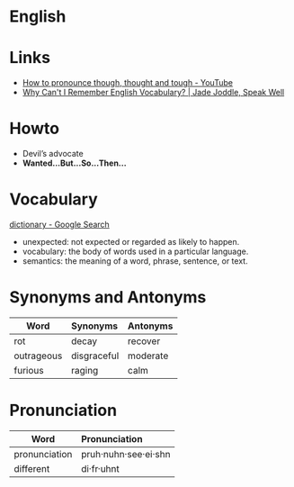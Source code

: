 # English

# Links

* [How to pronounce though, thought and tough - YouTube](https://www.youtube.com/watch?v=dKk-_AntZoY)
* [Why Can't I Remember English Vocabulary? | Jade Joddle, Speak Well](https://jadejoddle.com/remember-words/)

# Howto

* Devil’s advocate
* **Wanted...But...So...Then...**

# Vocabulary

[dictionary - Google Search](https://www.google.com/search?q=dictionary#dobs=vocabulary)

* unexpected: not expected or regarded as likely to happen.
* vocabulary: the body of words used in a particular language.
* semantics: the meaning of a word, phrase, sentence, or text.


# Synonyms and Antonyms

Word|Synonyms|Antonyms
---|:---|:---
rot|decay|recover
outrageous|disgraceful|moderate
furious|raging|calm


# Pronunciation


Word|Pronunciation
---|:---
pronunciation|pruh·nuhn·see·ei·shn
different|di·fr·uhnt
